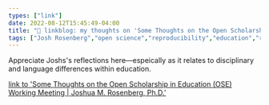 ```yaml
---
types: ["link"]
date: 2022-08-12T15:45:49-04:00
title: "🔗 linkblog: my thoughts on 'Some Thoughts on the Open Scholarship in Education (OSE) Working Meeting | Joshua M. Rosenberg, Ph.D.'"
tags: ["Josh Rosenberg","open science","reproducibility","education","research"]
---
```

Appreciate Joshs's reflections here—espeically as it relates to disciplinary and language differences within education.
 

[link to 'Some Thoughts on the Open Scholarship in Education (OSE) Working Meeting | Joshua M. Rosenberg, Ph.D.'](https://joshuamrosenberg.com/post/2022/08/12/some-thoughts-on-the-open-scholarship-in-education-ose-working-meeting/)
